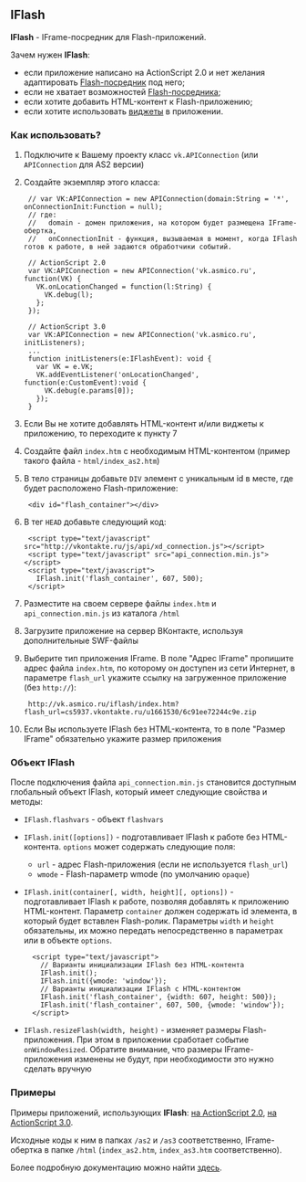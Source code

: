 IFlash
------

**IFlash** - IFrame-посредник для Flash-приложений.

Зачем нужен **IFlash**:

* если приложение написано на ActionScript 2.0 и нет желания адаптировать [Flash-посредник](http://vkontakte.ru/developers.php?oid=-1&p=Flash-%D0%BF%D1%80%D0%B8%D0%BB%D0%BE%D0%B6%D0%B5%D0%BD%D0%B8%D1%8F) под него;
* если не хватает возможностей [Flash-посредника](http://vkontakte.ru/developers.php?oid=-1&p=Flash-%D0%BF%D1%80%D0%B8%D0%BB%D0%BE%D0%B6%D0%B5%D0%BD%D0%B8%D1%8F);
* если хотите добавить HTML-контент к Flash-приложению;
* если хотите использовать [виджеты](http://vkontakte.ru/developers.php?oid=-1&p=%D0%98%D1%81%D0%BF%D0%BE%D0%BB%D1%8C%D0%B7%D0%BE%D0%B2%D0%B0%D0%BD%D0%B8%D0%B5_%D0%B2%D0%B8%D0%B4%D0%B6%D0%B5%D1%82%D0%BE%D0%B2_%D0%B2_IFrame_%D0%BF%D1%80%D0%B8%D0%BB%D0%BE%D0%B6%D0%B5%D0%BD%D0%B8%D1%8F%D1%85) в приложении.


### Как использовать?

1. Подключите к Вашему проекту класс `vk.APIConnection` (или `APIConnection` для AS2 версии)
2. Создайте экземпляр этого класса:

        // var VK:APIConnection = new APIConnection(domain:String = '*', onConnectionInit:Function = null);
        // где:
        //   domain - домен приложения, на котором будет размещена IFrame-обертка,
        //   onConnectionInit - функция, вызываемая в момент, когда IFlash готов к работе, в ней задаются обработчики событий.
        
        // ActionScript 2.0
        var VK:APIConnection = new APIConnection('vk.asmico.ru', function(VK) {
          VK.onLocationChanged = function(l:String) {
            VK.debug(l);
          };
        });
        
        // ActionScript 3.0
        var VK:APIConnection = new APIConnection('vk.asmico.ru', initListeners);
        ...
        function initListeners(e:IFlashEvent): void {
          var VK = e.VK;
          VK.addEventListener('onLocationChanged', function(e:CustomEvent):void {
            VK.debug(e.params[0]);
          });
        }

3. Если Вы не хотите добавлять HTML-контент и/или виджеты к приложению, то переходите к пункту 7
4. Создайте файл `index.htm` с необходимым HTML-контентом (пример такого файла - `html/index_as2.htm`)
5. В тело страницы добавьте `DIV` элемент с уникальным id в месте, где будет расположено Flash-приложение:

        <div id="flash_container"></div>

6. В тег `HEAD` добавьте следующий код:

        <script type="text/javascript" src="http://vkontakte.ru/js/api/xd_connection.js"></script>
        <script type="text/javascript" src="api_connection.min.js"></script>
        <script type="text/javascript">
          IFlash.init('flash_container', 607, 500);
        </script>

7. Разместите на своем сервере файлы `index.htm` и `api_connection.min.js` из каталога `/html`
8. Загрузите приложение на сервер ВКонтакте, используя дополнительные SWF-файлы
9. Выберите тип приложения IFrame. В поле "Адрес IFrame" пропишите адрес файла `index.htm`, по которому он доступен из сети Интернет, в параметре `flash_url` укажите ссылку на загруженное приложение (без `http://`):

        http://vk.asmico.ru/iflash/index.htm?flash_url=cs5937.vkontakte.ru/u1661530/6c91ee72244c9e.zip

10. Если Вы используете IFlash без HTML-контента, то в поле "Размер IFrame" обязательно укажите размер приложения


### Объект IFlash

После подключения файла `api_connection.min.js` становится доступным глобальный объект IFlash, который имеет следующие свойства и методы:

* `IFlash.flashvars` - объект `flashvars`
* `IFlash.init([options])` - подготавливает IFlash к работе без HTML-контента. `options` может содержать следующие поля:
    * `url` - адрес Flash-приложения (если не используется `flash_url`)
    * `wmode` - Flash-параметр wmode (по умолчанию `opaque`)
* `IFlash.init(container[, width, height][, options])` - подготавливает IFlash к работе, позволяя добавлять к приложению HTML-контент. Параметр `container` должен содержать id элемента, в который будет вставлен Flash-ролик. Параметры `width` и `height` обязательны, их можно передать непосредственно в параметрах или в объекте `options`.

        <script type="text/javascript">
          // Варианты инициализации IFlash без HTML-контента
          IFlash.init();
          IFlash.init({wmode: 'window'});
          // Варианты инициализации IFlash с HTML-контентом
          IFlash.init('flash_container', {width: 607, height: 500});
          IFlash.init('flash_container', 607, 500, {wmode: 'window'});
        </script>

* `IFlash.resizeFlash(width, height)` - изменяет размеры Flash-приложения. При этом в приложении сработает событие `onWindowResized`. Обратите внимание, что размеры IFrame-приложения изменены не будут, при необходимости это нужно сделать вручную


### Примеры

Примеры приложений, использующих **IFlash**: [на ActionScript 2.0](http://vkontakte.ru/app1986275), [на ActionScript 3.0](http://vkontakte.ru/app1985383).

Исходные коды к ним в папках `/as2` и `/as3` соответственно, IFrame-обертка в папке `/html` (`index_as2.htm`, `index_as3.htm` соответственно).

Более подробную документацию можно найти [здесь](http://vkontakte.ru/pages?oid=-20710465&p=%D0%94%D0%BE%D0%BA%D1%83%D0%BC%D0%B5%D0%BD%D1%82%D0%B0%D1%86%D0%B8%D1%8F).